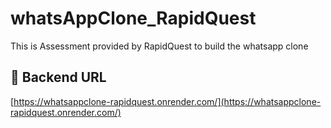 # whatsAppClone_RapidQuest
This is Assessment provided by RapidQuest to build the whatsapp clone 

## 📡 Backend URL
[https://whatsappclone-rapidquest.onrender.com/](https://whatsappclone-rapidquest.onrender.com/)

